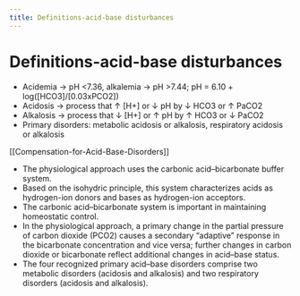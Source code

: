 ```yaml
---
title: Definitions-acid-base disturbances
---
```


# Definitions-acid-base disturbances

- Acidemia → pH <7.36, alkalemia → pH >7.44; pH = 6.10 + log([HCO3]/[0.03xPCO2])
- Acidosis → process that ↑ [H+] or ↓ pH by ↓ HCO3 or ↑ PaCO2
- Alkalosis → process that ↓ [H+] or ↑ pH by ↑ HCO3 or ↓ PaCO2
- Primary disorders: metabolic acidosis or alkalosis, respiratory acidosis or alkalosis

[[Compensation-for-Acid-Base-Disorders]]

- The physiological approach uses the carbonic acid–bicarbonate buffer system.
- Based on the isohydric principle, this system characterizes acids as hydrogen-ion donors and bases as hydrogen-ion acceptors.
- The carbonic acid–bicarbonate system is important in maintaining homeostatic control.
- In the physiological approach, a primary change in the partial pressure of carbon dioxide (PCO2) causes a secondary “adaptive” response in the bicarbonate concentration and vice versa; further changes in carbon dioxide or bicarbonate reflect additional changes in acid–base status.
- The four recognized primary acid–base disorders comprise two metabolic disorders (acidosis and alkalosis) and two respiratory disorders (acidosis and alkalosis).
